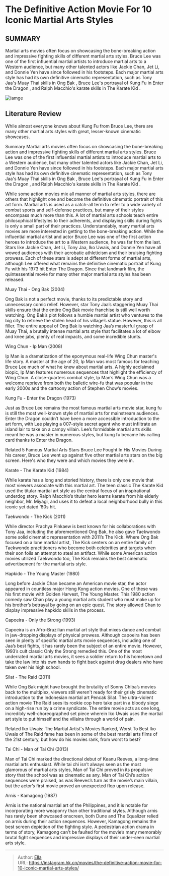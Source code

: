 # The Definitive Action Movie For 10 Iconic Martial Arts Styles


## SUMMARY 


 Martial arts movies often focus on showcasing the bone-breaking action and impressive fighting skills of different martial arts styles. 
 Bruce Lee was one of the first influential martial artists to introduce martial arts to a Western audience, but many other talented actors like Jackie Chan, Jet Li, and Donnie Yen have since followed in his footsteps. 
 Each major martial arts style has had its own definitive cinematic representation, such as Tony Jaa&#39;s Muay Thai skills in 
Ong Bak
, Bruce Lee&#39;s portrayal of Kung Fu in 
Enter the Dragon
, and Ralph Macchio&#39;s karate skills in 
The Karate Kid
. 

![iamge](https://static1.srcdn.com/wordpress/wp-content/uploads/2024/01/definitiveactionmovies_fordifferent_martialartsstyles.jpg)

## Literature Review
While almost everyone knows about Kung Fu from Bruce Lee, there are many other martial arts styles with great, lesser-known cinematic showcases.

Summary
 Martial arts movies often focus on showcasing the bone-breaking action and impressive fighting skills of different martial arts styles. 
 Bruce Lee was one of the first influential martial artists to introduce martial arts to a Western audience, but many other talented actors like Jackie Chan, Jet Li, and Donnie Yen have since followed in his footsteps. 
 Each major martial arts style has had its own definitive cinematic representation, such as Tony Jaa&#39;s Muay Thai skills in 
Ong Bak
, Bruce Lee&#39;s portrayal of Kung Fu in 
Enter the Dragon
, and Ralph Macchio&#39;s karate skills in 
The Karate Kid
. 




While some action movies mix all manner of martial arts styles, there are others that highlight one and become the definitive cinematic portrait of this art form. Martial arts is used as a catch-all term to refer to a wide variety of combat sports and self-defense practices, but many of their styles encompass much more than this. A lot of martial arts schools teach entire philosophical lifestyles to their adherents, and displaying skills during fights is only a small part of their practices. Understandably, many martial arts movies are more interested in getting to the bone-breaking action.
While the influential martial artist and actor Bruce Lee was one of the first action heroes to introduce the art to a Western audience, he was far from the last. Stars like Jackie Chan, Jet Li, Tony Jaa, Iko Uwais, and Donnie Yen have all wowed audiences with their acrobatic athleticism and their bruising fighting prowess. Each of these stars is adept at different forms of martial arts, although Lee offered what remains the definitive cinematic portrait of Kung Fu with his 1973 hit Enter The Dragon. Since that landmark film, the quintessential movie for many other major martial arts styles has been released.



 Muay Thai - Ong Bak (2004) 
        

Ong Bak is not a perfect movie, thanks to its predictable story and unnecessary comic relief. However, star Tony Jaa’s staggering Muay Thai skills ensure that the entire Ong Bak movie franchise is still well worth watching. Ong Bak’s plot follows a humble martial artist who ventures to the big city to retrieve the stolen head of his village’s statue. However, this is all filler. The entire appeal of Ong Bak is watching Jaa’s masterful grasp of Muay Thai, a brutally intense martial arts style that facilitates a lot of elbow and knee jabs, plenty of real impacts, and some incredible stunts.


 Wing Chun - Ip Man (2008) 
        

Ip Man is a dramatization of the eponymous real-life Wing Chun master&#39;s life story. A master at the age of 20, Ip Man was most famous for teaching Bruce Lee much of what he knew about martial arts. A highly acclaimed biopic, Ip Man features numerous sequences that highlight the efficiency of Wing Chun. A close-quarters combat style, Ip Man’s Wing Chun was a welcome reprieve from both the balletic wire-fu that was popular in the early 2000s and the cartoony action of Stephen Chow’s movies.


 Kung Fu - Enter the Dragon (1973) 
        

Just as Bruce Lee remains the most famous martial arts movie star, kung fu is still the most well-known style of martial arts for mainstream audiences. Enter the Dragon couldn’t have been a more accessible introduction to the art form, with Lee playing a 007-style secret agent who must infiltrate an island lair to take on a campy villain. Lee’s formidable martial arts skills meant he was a master in numerous styles, but kung fu became his calling card thanks to Enter the Dragon.
            
Related
 5 Famous Martial Arts Stars Bruce Lee Fought In His Movies 
During his career, Bruce Lee went up against five other martial arts stars on the big screen. Here&#39;s who they were and which movies they were in.






 Karate - The Karate Kid (1984) 
        

While karate has a long and storied history, there is only one movie that most viewers associate with this martial art. The teen classic The Karate Kid used the titular martial art style as the central focus of an inspirational underdog story. Ralph Macchio’s titular hero learns karate from his elderly neighbor, Mr. Miyagi, and uses it to defeat a local neighborhood bully in this iconic yet dated ‘80s hit.


 Taekwondo - The Kick (2011) 
        

While director Prachya Pinkaew is best known for his collaborations with Tony Jaa, including the aforementioned Ong Bak, he also gave Taekwondo some solid cinematic representation with 2011’s The Kick. Where Ong Bak focused on a lone martial artist, The Kick centers on an entire family of Taekwondo practitioners who become both celebrities and targets when their son foils an attempt to steal an artifact. While some American action movies utilized Taekwondo too, The Kick remains the best cinematic advertisement for the martial arts style.


 Hapkido - The Young Master (1980) 
        

Long before Jackie Chan became an American movie star, the actor appeared in countless major Hong Kong action movies. One of these was his first movie with Golden Harvest, The Young Master. This 1980 action comedy saw Chan play a young martial arts student who must make up for his brother’s betrayal by going on an epic quest. The story allowed Chan to display impressive hapkido skills in the process.


 Capoeira - Only the Strong (1993) 
        

Capoeira is an Afro-Brazilian martial art style that mixes dance and combat in jaw-dropping displays of physical prowess. Although capoeira has been seen in plenty of specific martial arts movie sequences, including one of Jaa’s best fights, it has rarely been the subject of an entire movie. However, 1993’s cult classic Only the Strong remedied this. One of the most underrated martial arts movies, it sees a soldier return to his hometown and take the law into his own hands to fight back against drug dealers who have taken over his high school.


 Silat - The Raid (2011) 
        

While Ong Bak might have brought the brutality of Sonny Chiba’s movies back to the multiplex, viewers still weren&#39;t ready for their grisly cinematic introduction to the Indonesian martial art Pencak Silat. The ultra-violent action movie The Raid sees its rookie cop hero take part in a bloody siege on a high-rise run by a crime syndicate. The entire movie acts as one long, incredibly well-choreographed set piece wherein Iko Uwais uses the martial art style to put himself and the villains through a world of pain.
            
Related
 Iko Uwais: The Martial Artist&#39;s Movies Ranked, Worst To Best 
Iko Uwais of The Raid fame has been in some of the best martial arts films of the 21st century, but how do his movies rank, from worst to best?






 Tai Chi - Man of Tai Chi (2013) 
        

Man of Tai Chi marked the directional debut of Keanu Reeves, a long-time martial arts enthusiast. While tai chi isn’t always seen as the most glamorous of martial arts styles, Man of Tai Chi proved in its propulsive story that the school was as cinematic as any. Man of Tai Chi’s action sequences were praised, as was Reeves’s turn as the movie’s main villain, but the actor’s first movie proved an unexpected flop upon release.


 Arnis - Kamagong (1987) 
        

Arnis is the national martial art of the Philippines, and it is notable for incorporating more weaponry than other traditional styles. Although arnis has rarely been showcased onscreen, both Dune and The Equalizer relied on arnis during their action sequences. However, Kamagong remains the best screen depiction of the fighting style. A pedestrian action drama in terms of story, Kamagong can’t be faulted for the movie’s many memorably brutal fight sequences and impressive displays of their under-seen martial arts style. 

---

> Author: [Ella](https://instagram.hk.cn/)  
> URL: https://instagram.hk.cn/movies/the-definitive-action-movie-for-10-iconic-martial-arts-styles/  

